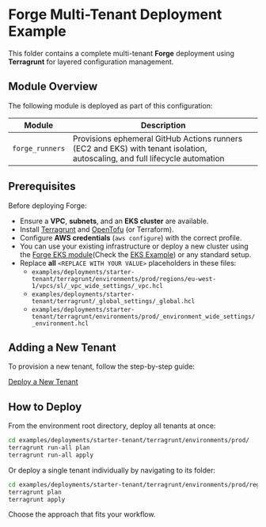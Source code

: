 # Forge Multi-Tenant Deployment Example

This folder contains a complete multi-tenant **Forge** deployment using **Terragrunt** for layered configuration management.


## Module Overview

The following module is deployed as part of this configuration:

| Module          | Description                                                                                                                 |
| --------------- | --------------------------------------------------------------------------------------------------------------------------- |
| `forge_runners` | Provisions ephemeral GitHub Actions runners (EC2 and EKS) with tenant isolation, autoscaling, and full lifecycle automation |


## Prerequisites

Before deploying Forge:

- Ensure a **VPC**, **subnets**, and an **EKS cluster** are available.
- Install [Terragrunt](https://terragrunt.gruntwork.io/) and [OpenTofu](https://opentofu.org/) (or Terraform).
- Configure **AWS credentials** (`aws configure`) with the correct profile.
- You can use your existing infrastructure or deploy a new cluster using the [Forge EKS module](https://github.com/cisco-open/forge/tree/main/modules/infra/eks)(Check the [EKS Example](./forge_eks.md)) or any standard setup.
- Replace **all** `<REPLACE WITH YOUR VALUE>` placeholders in these files:
  - `examples/deployments/starter-tenant/terragrunt/environments/prod/regions/eu-west-1/vpcs/sl/_vpc_wide_settings/_vpc.hcl`
  - `examples/deployments/starter-tenant/terragrunt/_global_settings/_global.hcl`
  - `examples/deployments/starter-tenant/terragrunt/environments/prod/_environment_wide_settings/_environment.hcl`


## Adding a New Tenant

To provision a new tenant, follow the step-by-step guide:

[Deploy a New Tenant ](./new_tenant.md)


## How to Deploy

From the environment root directory, deploy all tenants at once:

```sh
cd examples/deployments/starter-tenant/terragrunt/environments/prod/
terragrunt run-all plan
terragrunt run-all apply
```

Or deploy a single tenant individually by navigating to its folder:

```sh
cd examples/deployments/starter-tenant/terragrunt/environments/prod/regions/<region>/vpcs/<vpc_alias>/tenants/<tenant_name>/
terragrunt plan
terragrunt apply
```

Choose the approach that fits your workflow.
